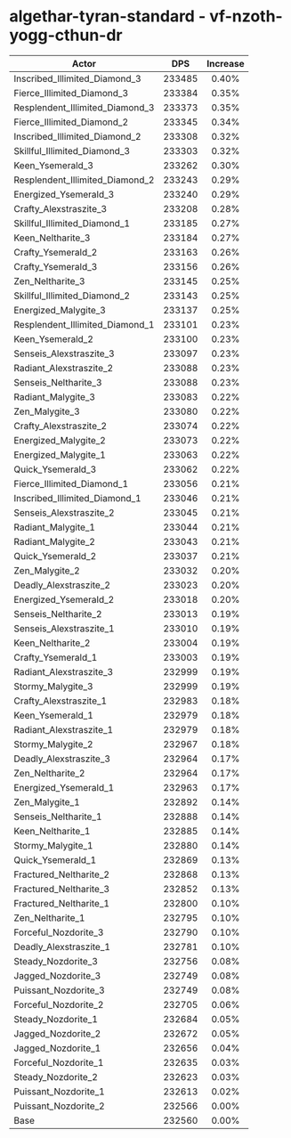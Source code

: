# algethar-tyran-standard - vf-nzoth-yogg-cthun-dr
| Actor | DPS | Increase |
|---|:---:|:---:|
|Inscribed_Illimited_Diamond_3|233485|0.40%|
|Fierce_Illimited_Diamond_3|233384|0.35%|
|Resplendent_Illimited_Diamond_3|233373|0.35%|
|Fierce_Illimited_Diamond_2|233345|0.34%|
|Inscribed_Illimited_Diamond_2|233308|0.32%|
|Skillful_Illimited_Diamond_3|233303|0.32%|
|Keen_Ysemerald_3|233262|0.30%|
|Resplendent_Illimited_Diamond_2|233243|0.29%|
|Energized_Ysemerald_3|233240|0.29%|
|Crafty_Alexstraszite_3|233208|0.28%|
|Skillful_Illimited_Diamond_1|233185|0.27%|
|Keen_Neltharite_3|233184|0.27%|
|Crafty_Ysemerald_2|233163|0.26%|
|Crafty_Ysemerald_3|233156|0.26%|
|Zen_Neltharite_3|233145|0.25%|
|Skillful_Illimited_Diamond_2|233143|0.25%|
|Energized_Malygite_3|233137|0.25%|
|Resplendent_Illimited_Diamond_1|233101|0.23%|
|Keen_Ysemerald_2|233100|0.23%|
|Senseis_Alexstraszite_3|233097|0.23%|
|Radiant_Alexstraszite_2|233088|0.23%|
|Senseis_Neltharite_3|233088|0.23%|
|Radiant_Malygite_3|233083|0.22%|
|Zen_Malygite_3|233080|0.22%|
|Crafty_Alexstraszite_2|233074|0.22%|
|Energized_Malygite_2|233073|0.22%|
|Energized_Malygite_1|233063|0.22%|
|Quick_Ysemerald_3|233062|0.22%|
|Fierce_Illimited_Diamond_1|233056|0.21%|
|Inscribed_Illimited_Diamond_1|233046|0.21%|
|Senseis_Alexstraszite_2|233045|0.21%|
|Radiant_Malygite_1|233044|0.21%|
|Radiant_Malygite_2|233043|0.21%|
|Quick_Ysemerald_2|233037|0.21%|
|Zen_Malygite_2|233032|0.20%|
|Deadly_Alexstraszite_2|233023|0.20%|
|Energized_Ysemerald_2|233018|0.20%|
|Senseis_Neltharite_2|233013|0.19%|
|Senseis_Alexstraszite_1|233010|0.19%|
|Keen_Neltharite_2|233004|0.19%|
|Crafty_Ysemerald_1|233003|0.19%|
|Radiant_Alexstraszite_3|232999|0.19%|
|Stormy_Malygite_3|232999|0.19%|
|Crafty_Alexstraszite_1|232983|0.18%|
|Keen_Ysemerald_1|232979|0.18%|
|Radiant_Alexstraszite_1|232979|0.18%|
|Stormy_Malygite_2|232967|0.18%|
|Deadly_Alexstraszite_3|232964|0.17%|
|Zen_Neltharite_2|232964|0.17%|
|Energized_Ysemerald_1|232963|0.17%|
|Zen_Malygite_1|232892|0.14%|
|Senseis_Neltharite_1|232888|0.14%|
|Keen_Neltharite_1|232885|0.14%|
|Stormy_Malygite_1|232880|0.14%|
|Quick_Ysemerald_1|232869|0.13%|
|Fractured_Neltharite_2|232868|0.13%|
|Fractured_Neltharite_3|232852|0.13%|
|Fractured_Neltharite_1|232800|0.10%|
|Zen_Neltharite_1|232795|0.10%|
|Forceful_Nozdorite_3|232790|0.10%|
|Deadly_Alexstraszite_1|232781|0.10%|
|Steady_Nozdorite_3|232756|0.08%|
|Jagged_Nozdorite_3|232749|0.08%|
|Puissant_Nozdorite_3|232749|0.08%|
|Forceful_Nozdorite_2|232705|0.06%|
|Steady_Nozdorite_1|232684|0.05%|
|Jagged_Nozdorite_2|232672|0.05%|
|Jagged_Nozdorite_1|232656|0.04%|
|Forceful_Nozdorite_1|232635|0.03%|
|Steady_Nozdorite_2|232623|0.03%|
|Puissant_Nozdorite_1|232613|0.02%|
|Puissant_Nozdorite_2|232566|0.00%|
|Base|232560|0.00%|
